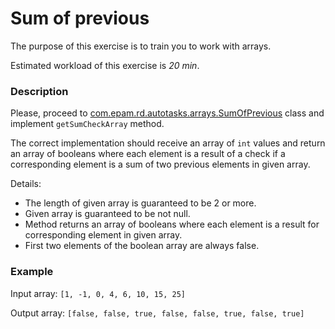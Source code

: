 # Sum of previous

The purpose of this exercise is to train you to work with arrays.

Estimated workload of this exercise is _20 min_.

### Description

Please, proceed
to [com.epam.rd.autotasks.arrays.SumOfPrevious](src/main/java/com/epam/rd/autotasks/arrays/SumOfPrevious.java) class
and implement `getSumCheckArray` method.

The correct implementation should receive an array of `int` values
and return an array of booleans where each element is a result
of a check if a corresponding element is a sum
of two previous elements in given array.

Details:

- The length of given array is guaranteed to be 2 or more.
- Given array is guaranteed to be not null.
- Method returns an array of booleans where each element is a result for corresponding element in given array.
- First two elements of the boolean array are always false.

### Example

Input array: `[1, -1, 0, 4, 6, 10, 15, 25]`

Output array: `[false, false, true, false, false, true, false, true]`